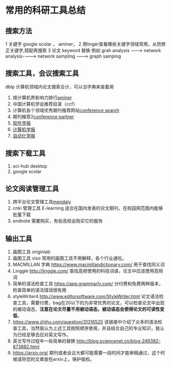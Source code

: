 # 常用的科研工具总结
## 搜索方法
1 关键字 google scolar ， aminer，
2 用linger查看哪些关键字领域常用，从而修正关键字,搭配再搜索
3 论文 keyword 替换 例如 grah analysis ---> network analysis----> network sampling ---> graph samping

## 搜索工具，会议搜索工具
dblp 计算机领域内论文搜索合计，可以当字典来查着用
1. 按计算机界影响力排行[aminer](https://www.aminer.cn/)
2. 中国计算机学会推荐目录（ccf）
3. 计算机各个领域优秀期刊推荐网站[conference search](http://www.confsearch.org/confsearch/)
4. 期刊推荐2[conference partner](http://www.myhuiban.com/?lang=zh_cn)
5. [软件学报](http://www.jos.org.cn/jos/ch/index.aspx)
6. [计算机学报](http://cjc.ict.ac.cn/)
7. [自动化学报](http://www.aas.net.cn/CN/volumn/current.shtml)

## 搜索下载工具
1. sci-hub desktop
2. google scolar

## 论文阅读管理工具
1. 跨平台论文管理工具[mendaly](https://www.mendeley.com/)
2. cnki 管理工具 E-learning 适合在国内发表的论文期刊，在校园网范围内能够批量下载
3. endnote 需要购买，有些高校会购买它的服务

## 输出工具
1. 画图工具 originlab
2. 画图工具 viso 常用的画图工具不用解释，各个行业通吃。
1. MACMILLAN 字典  https://www.macmillandictionary.com/   用于查找同义词
2. Linggle http://linggle.com/  查找高频使用的科技词语，论文中应该使用高频词
3. 简单的语法检查工具  https://app.grammarly.com/   分付费和免费两种版本，检查简单的语法错误很有用
4. styleWriter4  http://www.editorsoftware.com/StyleWriter.html  论文语法检查工具，需要付费，bag在20以下的为非常优秀的论文，可以检查论文中出现的被动语态，**注意在论文尽量不用被动语态，被动语态会使得论文的可读性变低**。
5. https://www.zhihu.com/question/31316525  该链接中介绍了众多的语法检查工具，当然我认为上述工具按照顺序使用，并且结合自己的专业知识，我认为已经足够去应对英文写作。
6. 英文写作过程中一些简单的替换 http://blog.sciencenet.cn/blog-249382-873882.html
7. https://arxiv.org/  期刊或者会议大都可能需要一段时间才能审稿通过，这个时候请将您的文章放在arxiv上，保护版权。
